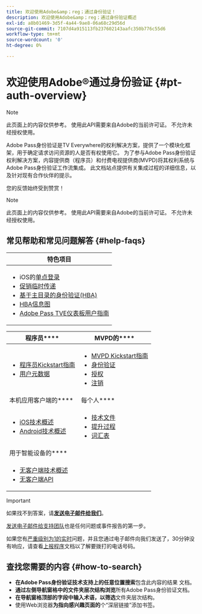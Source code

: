 ```yaml
---
title: 欢迎使用Adobe&amp；reg；通过身份验证！
description: 欢迎使用Adobe&amp；reg；通过身份验证概述
exl-id: a8b01469-3d5f-4a44-9ae8-06a68c29d56d
source-git-commit: 7107d4a915113fb237602143aafc350b776c55d6
workflow-type: tm+mt
source-wordcount: '0'
ht-degree: 0%

---
```


# 欢迎使用Adobe®通过身份验证 {#pt-auth-overview}

>[!NOTE]
>
>此页面上的内容仅供参考。 使用此API需要来自Adobe的当前许可证。 不允许未经授权使用。

Adobe Pass身份验证是TV Everywhere的权利解决方案，提供了一个模块化框架，用于确定请求访问资源的人是否有权使用它。 为了参与Adobe Pass身份验证权利解决方案，内容提供商（程序员）和付费电视提供商(MVPD)将其权利系统与Adobe Pass身份验证工作流集成。 此文档站点提供有关集成过程的详细信息，以及针对现有合作伙伴的提示。

您的反馈始终受到赞赏！

>[!NOTE]
>
>此页面上的内容仅供参考。 使用此API需要来自Adobe的当前许可证。 不允许未经授权使用。

## 常见帮助和常见问题解答 {#help-faqs}

| **特色项目** |
|---------------------------------------------------------------------------------------------------------------------------------------------------------------------------------------------------------------------------------------------------------------------------------------------------------------------------------------------------------------------------------------------------------------------------------------------------------------------------------------------------------------------|
| <ul><li>iOS的[单点登录](/help/authentication/apple-sso-overview.md)</li><li>[促销临时传递](/help/authentication/promotional-temp-pass.md)</li><li>[基于主目录的身份验证(HBA)](/help/authentication/home-based-authn-tve.md)</li><li>[HBA信息图](https://dzf8vqv24eqhg.cloudfront.net/userfiles/258/326/ckfinder/files/AdobeNewsletterHBA.pdf)</li><li>[Adobe Pass TVE仪表板用户指南](/help/authentication/tve-dashboard/new-tve-dashboard/tve-dashboard-overview.md)</li></ul> |

| 程序员&#x200B;**** | MVPD的&#x200B;**** |
|------------------------------------------------------------------------------|-------------------------------------------------------------------------------------------------|
| <ul><li>[程序员Kickstart指南](/help/authentication/programmer-kickstart-guide.md)</li><li>[用户元数据](/help/authentication/user-metadata.md)</li></ul> | <ul><li>[MVPD Kickstart指南](/help/authentication/mvpd-kickstart-guide.md)</li><li>[身份验证](/help/authentication/authn-usecase.md)</li><li>[授权](/help/authentication/authz-usecase.md)</li><li>[注销](/help/authentication/usecase-mvpd-logout.md)</li></ul> |
| 本机应用客户端的&#x200B;**** | 每个人&#x200B;**** |
| <ul><li>[iOS技术概述](/help/authentication/iostvos-sdk-overview.md)</li><li>[Android技术概述](/help/authentication/android-sdk-overview.md)</li></ul> | <ul><li>[技术文件](/help/authentication/technical-paper.md)</li><li>[提升过程](/help/authentication/escalation-procedures.md)</li><li>[词汇表](/help/authentication/glossary.md)</li></ul> |
| 用于智能设备的&#x200B;**** | |
| <ul><li>[无客户端技术概述](/help/authentication/rest-api-overview.md)</li><li>[无客户端API](/help/authentication/rest-api-reference.md)</li></ul> | |

>[!IMPORTANT]
>
>如果找不到答案，请&#x200B;[**发送电子邮件给我们**](mailto:tve-support@adobe.com)。
>
>[发送电子邮件给支持团队](mailto:tve-support@adobe.com)也是任何问题或事件报告的第一步。
>
>如果您有[严重级别为1的实时](/help/authentication/escalation-procedures.md)问题，并且您通过电子邮件向我们发送了，30分钟没有响应，请查看[上报程序](/help/authentication/escalation-procedures.md)文档以了解要拨打的电话号码。
>


## 查找您需要的内容 {#how-to-search}

* **在Adobe Pass身份验证技术支持上的任意位置搜索**包含此内容的结果
文档。
* **通过左侧导航窗格中的文件夹层次结构浏览**&#x200B;所有Adobe Pass身份验证文档。
* **在导航窗格顶部的字段中输入术语，以筛选**&#x200B;文件夹层次结构。
* 使用Web浏览器&#x200B;**为指向感兴趣页面的**&#x200B;个“深层链接”添加书签。
